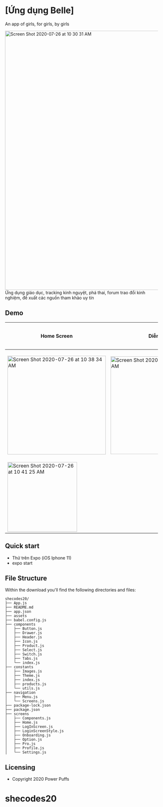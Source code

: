 # [Ứng dụng Belle]
An app of girls, for girls, by girls

<img width="851" alt="Screen Shot 2020-07-26 at 10 30 31 AM" src="https://user-images.githubusercontent.com/40749903/88470848-e2923f00-cf2b-11ea-92ed-93d976047139.png">
Ứng dụng giáo dục, tracking kinh nguyệt, phá thai, forum trao đổi kinh nghiệm, đề xuất các nguồn tham khảo uy tín

## Demo

| Home Screen | Diễn Đàn | Đăng nhập | Tư vấn phá thai |
| --- | --- | --- | --- |
| <img width="324" alt="Screen Shot 2020-07-26 at 10 38 34 AM" src="https://user-images.githubusercontent.com/40749903/88470878-31d86f80-cf2c-11ea-996c-08432b7ad375.png"> | <img width="321" alt="Screen Shot 2020-07-26 at 10 41 00 AM" src="https://user-images.githubusercontent.com/40749903/88470915-9bf11480-cf2c-11ea-8483-5c96e15f2e94.png"> | <img width="361" alt="Screen Shot 2020-07-26 at 12 47 50 AM" src="https://user-images.githubusercontent.com/40749903/88470930-c9d65900-cf2c-11ea-9ba4-d1ff31f36998.png">
 | <img width="229" alt="Screen Shot 2020-07-26 at 10 41 25 AM" src="https://user-images.githubusercontent.com/40749903/88470937-db1f6580-cf2c-11ea-905b-2a1fb0a8be33.png"> |


## Quick start
- Thử trên Expo (iOS Iphone 11)
- expo start

## File Structure
Within the download you'll find the following directories and files:

```
shecodes20/
├── App.js
├── README.md
├── app.json
├── assets
├── babel.config.js
├── components
│   ├── Button.js
│   ├── Drawer.js
│   ├── Header.js
│   ├── Icon.js
│   ├── Product.js
│   ├── Select.js
│   ├── Switch.js
│   ├── Tabs.js
│   └── index.js
├── constants
│   ├── Images.js
│   ├── Theme.js
│   ├── index.js
│   ├── products.js
│   └── utils.js
├── navigation
│   ├── Menu.js
│   └── Screens.js
├── package-lock.json
├── package.json
├── screens
│   ├── Components.js
│   ├── Home.js
│   ├── LogInScreen.js
│   ├── LoginScreenStyle.js
│   ├── Onboarding.js
│   ├── Option.js
│   ├── Pro.js
│   ├── Profile.js
│   └── Settings.js

```



## Licensing

- Copyright 2020 Power Puffs 


# shecodes20
